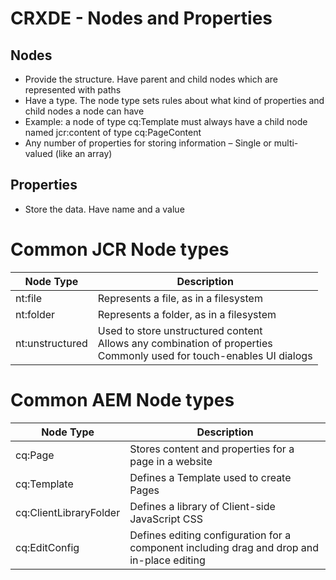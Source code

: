 # CRXDE - Nodes and Properties

## Nodes
- Provide the structure. Have parent and child nodes which are represented with paths
- Have a type. The node type sets rules about what kind of properties and child nodes a node can have
- Example: a node of type cq:Template must always have a child node named jcr:content of type cq:PageContent
- Any number of properties for storing information – Single or multi-valued (like an array)

## Properties
- Store the data. Have name and a value


# Common JCR Node types

| Node Type | Description |
|-----------|-------------|
| nt:file | Represents a file, as in a filesystem |
| nt:folder | Represents a folder, as in a filesystem |
| nt:unstructured | Used to store unstructured content<br>Allows any combination of properties<br>Commonly used for touch-enables UI dialogs |


# Common AEM Node types

| Node Type | Description |
|-----------|-------------|
| cq:Page | Stores content and properties for a page in a website |
| cq:Template | Defines a Template used to create Pages |
| cq:ClientLibraryFolder | Defines a library of Client-side JavaScript CSS |
| cq:EditConfig | Defines editing configuration for a component including drag and drop and in-place editing |
